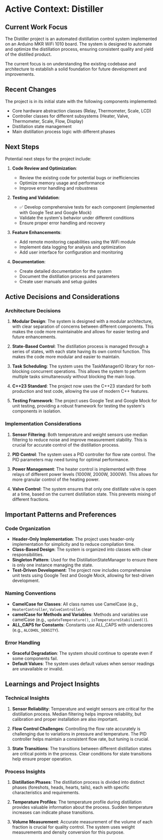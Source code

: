 # Active Context: Distiller

## Current Work Focus

The Distiller project is an automated distillation control system implemented on an Arduino MKR WiFi 1010 board. The system is designed to automate and optimize the distillation process, ensuring consistent quality and yield of the distilled product.

The current focus is on understanding the existing codebase and architecture to establish a solid foundation for future development and improvements.

## Recent Changes

The project is in its initial state with the following components implemented:

- Core hardware abstraction classes (Relay, Thermometer, Scale, LCD)
- Controller classes for different subsystems (Heater, Valve, Thermometer, Scale, Flow, Display)
- Distillation state management
- Main distillation process logic with different phases

## Next Steps

Potential next steps for the project include:

1. **Code Review and Optimization**:
   - Review the existing code for potential bugs or inefficiencies
   - Optimize memory usage and performance
   - Improve error handling and robustness

2. **Testing and Validation**:
   - ✅ Develop comprehensive tests for each component (implemented with Google Test and Google Mock)
   - Validate the system's behavior under different conditions
   - Ensure proper error handling and recovery

3. **Feature Enhancements**:
   - Add remote monitoring capabilities using the WiFi module
   - Implement data logging for analysis and optimization
   - Add user interface for configuration and monitoring

4. **Documentation**:
   - Create detailed documentation for the system
   - Document the distillation process and parameters
   - Create user manuals and setup guides

## Active Decisions and Considerations

### Architecture Decisions

1. **Modular Design**: The system is designed with a modular architecture, with clear separation of concerns between different components. This makes the code more maintainable and allows for easier testing and future enhancements.

2. **State-Based Control**: The distillation process is managed through a series of states, with each state having its own control function. This makes the code more modular and easier to maintain.

3. **Task Scheduling**: The system uses the TaskManagerIO library for non-blocking concurrent operations. This allows the system to perform multiple tasks simultaneously without blocking the main loop.

4. **C++23 Standard**: The project now uses the C++23 standard for both production and test code, allowing the use of modern C++ features.

5. **Testing Framework**: The project uses Google Test and Google Mock for unit testing, providing a robust framework for testing the system's components in isolation.

### Implementation Considerations

1. **Sensor Filtering**: Both temperature and weight sensors use median filtering to reduce noise and improve measurement stability. This is crucial for accurate control of the distillation process.

2. **PID Control**: The system uses a PID controller for flow rate control. The PID parameters may need tuning for optimal performance.

3. **Power Management**: The heater control is implemented with three relays of different power levels (1000W, 2000W, 3000W). This allows for more granular control of the heating power.

4. **Valve Control**: The system ensures that only one distillate valve is open at a time, based on the current distillation state. This prevents mixing of different fractions.

## Important Patterns and Preferences

### Code Organization

- **Header-Only Implementation**: The project uses header-only implementation for simplicity and to reduce compilation time.
- **Class-Based Design**: The system is organized into classes with clear responsibilities.
- **Singleton Pattern**: Used for the DistillationStateManager to ensure there is only one instance managing the state.
- **Test-Driven Development**: The project now includes comprehensive unit tests using Google Test and Google Mock, allowing for test-driven development.

### Naming Conventions

- **CamelCase for Classes**: All class names use CamelCase (e.g., `HeaterController`, `ValveController`).
- **camelCase for Methods and Variables**: Methods and variables use camelCase (e.g., `updateTemperature()`, `isTemperatureStabilized()`).
- **ALL_CAPS for Constants**: Constants use ALL_CAPS with underscores (e.g., `ALCOHOL_DENSITY`).

### Error Handling

- **Graceful Degradation**: The system should continue to operate even if some components fail.
- **Default Values**: The system uses default values when sensor readings are unavailable or invalid.

## Learnings and Project Insights

### Technical Insights

1. **Sensor Reliability**: Temperature and weight sensors are critical for the distillation process. Median filtering helps improve reliability, but calibration and proper installation are also important.

2. **Flow Control Challenges**: Controlling the flow rate accurately is challenging due to variations in pressure and temperature. The PID controller helps maintain a consistent flow rate, but tuning is crucial.

3. **State Transitions**: The transitions between different distillation states are critical points in the process. Clear conditions for state transitions help ensure proper operation.

### Process Insights

1. **Distillation Phases**: The distillation process is divided into distinct phases (foreshots, heads, hearts, tails), each with specific characteristics and requirements.

2. **Temperature Profiles**: The temperature profile during distillation provides valuable information about the process. Sudden temperature increases can indicate phase transitions.

3. **Volume Measurement**: Accurate measurement of the volume of each fraction is crucial for quality control. The system uses weight measurements and density conversion for this purpose.
